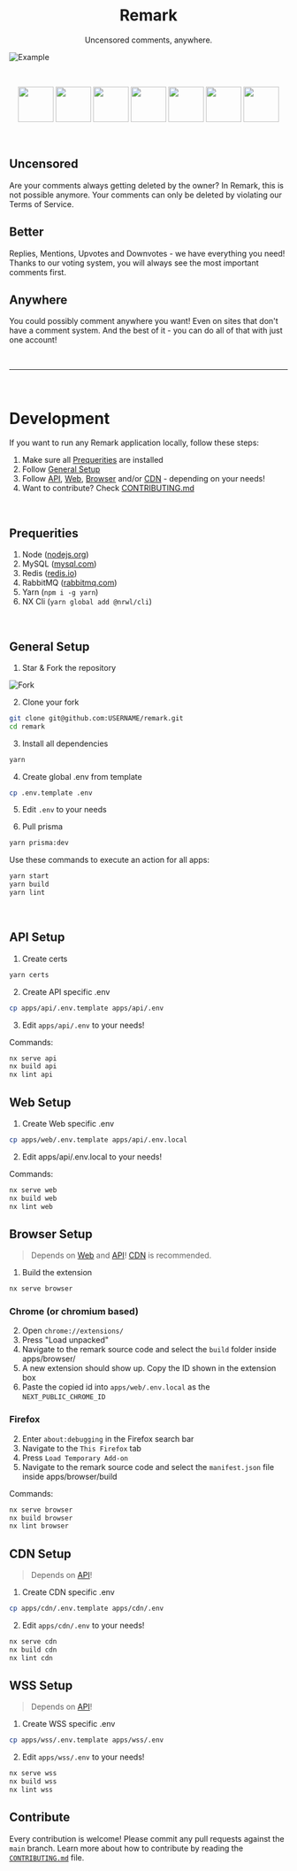 <h1 align="center">Remark</h1>
<p align="center">Uncensored comments, anywhere.</p>

![Example](https://imgur.com/DAg7BNf.png)

<br />
<p align="center">
  <a href="https://chrome.google.com/webstore/detail/remark/bkcfoljpnhifgljnaiahaihkppbkpcjo" target="_blank"><img src="https://imgur.com/3C4iKO0.png" width="64" height="64"></a>
  <a href="https://addons.mozilla.org/en-US/firefox/addon/remark-surf/" target="_blank"><img src="https://imgur.com/ihXsdDO.png" width="64" height="64"></a>
  <a href="https://microsoftedge.microsoft.com/addons/detail/remark/llnpmengfmlgkiccppiobhjdgmieibdd" target="_blank"><img src="https://imgur.com/vMcaXaw.png" width="64" height="64"></a>
  <a href="https://addons.opera.com/en/extensions/details/remark/" target="_blank"><img src="https://imgur.com/nSJ9htU.png" width="64" height="64"></a>
  <a href="https://chrome.google.com/webstore/detail/remark/bkcfoljpnhifgljnaiahaihkppbkpcjo" target="_blank"><img src="https://imgur.com/EuDp4vP.png" width="64" height="64"></a>
  <a href="https://chrome.google.com/webstore/detail/remark/bkcfoljpnhifgljnaiahaihkppbkpcjo" target="_blank"><img src="https://imgur.com/z8yjLZ2.png" width="64" height="64"></a>
  <a href="https://addons.mozilla.org/en-US/firefox/addon/remark-surf/" target="_blank"><img src="https://imgur.com/MQYBSrD.png" width="64" height="64"></a>
</p>
<br />

## Uncensored

Are your comments always getting deleted by the owner? In Remark, this is not possible anymore. Your comments can only be deleted by violating our Terms of Service.

## Better

Replies, Mentions, Upvotes and Downvotes - we have everything you need! Thanks to our voting system, you will always see the most important comments first.

## Anywhere

You could possibly comment anywhere you want! Even on sites that don't have a comment system. And the best of it - you can do all of that with just one account!

<br />

---

<br />

# Development

If you want to run any Remark application locally, follow these steps:

1. Make sure all [Prequerities](README.md#Prequerities) are installed
2. Follow [General Setup](README.md#General-Setup)
3. Follow [API](README.md#API-Setup), [Web](README.md#Web-Setup), [Browser](SETIP.md#Browser-Setup) and/or [CDN](SETIP.md#CDN-Setup) - depending on your needs!
4. Want to contribute? Check [CONTRIBUTING.md](CONTRIBUTING.md)

<br />

## Prequerities

1. Node ([nodejs.org](https://nodejs.org/en/download/))
2. MySQL ([mysql.com](https://www.mysql.com/de/downloads/))
3. Redis ([redis.io](https://redis.io/download))
4. RabbitMQ ([rabbitmq.com](https://www.rabbitmq.com/))
5. Yarn (`npm i -g yarn`)
6. NX Cli (`yarn global add @nrwl/cli`)

<br />

## General Setup

1. Star & Fork the repository

![Fork](https://imgur.com/GeR5OCY.png)

2. Clone your fork

```bash
git clone git@github.com:USERNAME/remark.git
cd remark
```

3. Install all dependencies

```bash
yarn
```

4. Create global .env from template

```bash
cp .env.template .env
```

5. Edit `.env` to your needs

6. Pull prisma

```bash
yarn prisma:dev
```

Use these commands to execute an action for all apps:

```bash
yarn start
yarn build
yarn lint
```

<br />

## API Setup

1. Create certs

```bash
yarn certs
```

2. Create API specific .env

```bash
cp apps/api/.env.template apps/api/.env
```

3. Edit `apps/api/.env` to your needs!

Commands:

```bash
nx serve api
nx build api
nx lint api
```

## Web Setup

1. Create Web specific .env

```bash
cp apps/web/.env.template apps/api/.env.local
```

2. Edit apps/api/.env.local to your needs!

Commands:

```bash
nx serve web
nx build web
nx lint web
```

## Browser Setup

> Depends on [Web](README.md#Web-Setup) and [API](README.md#API-Setup)! [CDN](README.md#CDN-Setup) is recommended.

1. Build the extension

```bash
nx serve browser
```

### Chrome (or chromium based)

2. Open `chrome://extensions/`
3. Press "Load unpacked"
4. Navigate to the remark source code and select the `build` folder inside apps/browser/
5. A new extension should show up. Copy the ID shown in the extension box
6. Paste the copied id into `apps/web/.env.local` as the `NEXT_PUBLIC_CHROME_ID`

### Firefox

2. Enter `about:debugging` in the Firefox search bar
3. Navigate to the `This Firefox` tab
4. Press `Load Temporary Add-on`
5. Navigate to the remark source code and select the `manifest.json` file inside apps/browser/build

Commands:

```bash
nx serve browser
nx build browser
nx lint browser
```

## CDN Setup

> Depends on [API](README.md#API-Setup)!

1. Create CDN specific .env

```bash
cp apps/cdn/.env.template apps/cdn/.env
```

2. Edit `apps/cdn/.env` to your needs!

```bash
nx serve cdn
nx build cdn
nx lint cdn
```

## WSS Setup

> Depends on [API](README.md#API-Setup)!

1. Create WSS specific .env

```bash
cp apps/wss/.env.template apps/wss/.env
```

2. Edit `apps/wss/.env` to your needs!

```bash
nx serve wss
nx build wss
nx lint wss
```

## Contribute

Every contribution is welcome! Please commit any pull requests against the `main` branch. Learn more about how to contribute by reading the [`CONTRIBUTING.md`](CONTRIBUTING.md) file.
